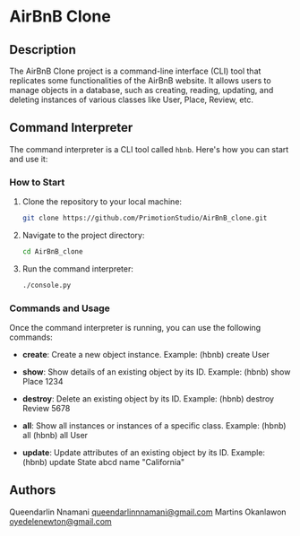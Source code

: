 # AirBnB Clone

## Description

The AirBnB Clone project is a command-line interface (CLI) tool that replicates some functionalities of the AirBnB website. It allows users to manage objects in a database, such as creating, reading, updating, and deleting instances of various classes like User, Place, Review, etc.

## Command Interpreter

The command interpreter is a CLI tool called `hbnb`. Here's how you can start and use it:

### How to Start

1. Clone the repository to your local machine:

    ```bash
    git clone https://github.com/PrimotionStudio/AirBnB_clone.git
    ```

2. Navigate to the project directory:

    ```bash
    cd AirBnB_clone
    ```

3. Run the command interpreter:

    ```bash
    ./console.py
    ```

### Commands and Usage

Once the command interpreter is running, you can use the following commands:

- **create**: Create a new object instance.
  Example:
  (hbnb) create User

- **show**: Show details of an existing object by its ID.
Example:
(hbnb) show Place 1234

- **destroy**: Delete an existing object by its ID.
Example: 
(hbnb) destroy Review 5678

- **all**: Show all instances or instances of a specific class.
Example: 
(hbnb) all
(hbnb) all User

- **update**: Update attributes of an existing object by its ID.
Example: 
(hbnb) update State abcd name "California"

## Authors
Queendarlin Nnamani <queendarlinnnamani@gmail.com>
Martins Okanlawon <oyedelenewton@gmail.com>
